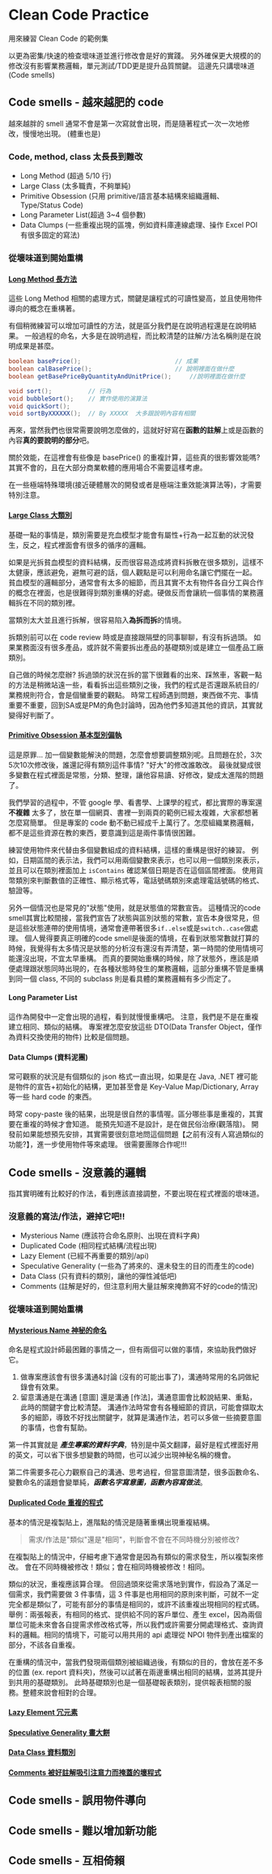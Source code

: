 # Clean Code Practice
用來練習 Clean Code 的範例集

以更為密集/快速的檢查壞味道並進行修改會是好的實踐。
另外確保更大規模的的修改沒有影響業務邏輯，單元測試/TDD更是提升品質關鍵。
這邊先只講壞味道(Code smells)

## Code smells - 越來越肥的 code
越來越胖的 smell 通常不會是第一次寫就會出現，而是隨著程式一次一次地修改，慢慢地出現。
(體重也是)

### Code, method, class 太長長到難改
  * Long Method (超過 5/10 行)
  * Large Class (太多職責，不夠單純)
  * Primitive Obsession (只用 primitive/語言基本結構來組織邏輯、Type/Status Code)
  * Long Parameter List(超過 3~4 個參數)
  * Data Clumps (一些重複出現的區塊，例如資料庫連線處理、操作 Excel POI 有很多固定的寫法)

### 從壞味道到開始重構

#### [Long Method 長方法](/0101_Bloater_LongMethod.md)
  這些 Long Method 相關的處理方式，關鍵是讓程式的可讀性變高，並且使用物件導向的概念在重構著。

  有個稍微練習可以增加可讀性的方法，就是區分我們是在說明過程還是在說明結果。 
  一般過程的命名，大多是在說明過程，而比較清楚的註解/方法名稱則是在說明成果是甚麼。

  ```java
  boolean basePrice();                          // 成果
  boolean calBasePrice();                       // 說明裡面在做什麼
  boolean getBasePriceByQuantityAndUnitPrice();     //說明裡面在做什麼 
  ```
  
  ```java
  void sort();          // 行為
  void bubbleSort();    // 實作使用的演算法
  void quickSort();
  void sortByXXXXXX();  // By XXXXX  大多跟說明內容有相關
  ```

  再來，當然我們也很常需要說明怎麼做的，這就好好寫在**函數的註解**上或是函數的內容**真的要說明的部分**吧。

  關於效能，在這裡會有些像是 basePrice() 的重複計算，這些真的很影響效能嗎?
  其實不會的，且在大部分商業軟體的應用場合不需要這樣考慮。

  在一些極端特殊環境(接近硬體層次的開發或者是極端注重效能演算法等)，才需要特別注意。

#### [Large Class 大類別](/0102_Bloater_LargeClass.md) 

  基礎一點的事情是，類別需要是充血模型才能會有屬性+行為一起互動的狀況發生，反之，程式裡面會有很多的循序的邏輯。

  如果是光拆貧血模型的資料結構，反而很容易造成將資料拆散在很多類別，這樣不太健康，應該避免，避無可避的話，個人觀點是可以利用命名讓它們擺在一起。
  貧血模型的邏輯部分，通常會有太多的細節，而且其實不太有物件各自分工與合作的概念在裡面，也是很難得到類別重構的好處。硬做反而會讓統一個事情的業務邏輯拆在不同的類別裡。

  當類別太大並且進行拆解，很容易陷入**為拆而拆**的情境。

  拆類別前可以在 code review 時或是直接跟隔壁的同事聊聊，有沒有拆過頭。
  如果業務面沒有很多產品，或許就不需要拆出產品的基礎類別或是建立一個產品工廠類別。

  自己做的時候怎麼辦? 拆過頭的狀況在拆的當下很難看的出來、踩煞車，客觀一點的方法是稍微站遠一些，看看拆出這些類別之後，我們的程式是否還跟系統目的/業務規則符合，會是個蠻重要的觀點。
  時常工程師遇到問題，東西做不完、事情重要不重要，回到SA或是PM的角色討論時，因為他們多知道其他的資訊，其實就變得好判斷了。

#### [Primitive Obsession 基本型別偏執](/0103_Bloater_PrimitiveObsession.md)
 
  這是原罪... 加一個變數能解決的問題，怎麼會想要調整類別呢。且問題在於，3次5次10次修改後，誰還記得有類別這件事情? "好大"的修改誰敢改。
  最後就變成很多變數在程式裡面是常態，分類、整理，讓他容易讀、好修改，變成太進階的問題了。
  
  我們學習的過程中，不管 google 學、看書學、上課學的程式，都比實際的專案還 __**不複雜**__ 太多了，放在單一個網頁、書裡一到兩頁的範例已經太複雜，大家都想著怎麼寫簡單。
  但是專案的 code 動不動已經成千上萬行了。怎麼組織業務邏輯，都不是這些資源在教的東西，要意識到這是兩件事情很困難。

  練習使用物件來代替由多個變數組成的資料結構，這樣的重構是很好的練習。
  例如，日期區間的表示法，我們可以用兩個變數來表示，也可以用一個類別來表示，並且可以在類別裡面加上 ``isContains`` 確認某個日期是否在這個區間裡面。
  使用貨幣類別來判斷數值的正確性、顯示格式等，電話號碼類別來處理電話號碼的格式、驗證等。

  另外一個情況也是常見的"狀態"使用，就是狀態值的常數宣告。
  這種情況的code smell其實比較間接，當我們宣告了狀態與區別狀態的常數，宣告本身很常見，但是這些狀態連帶的使用情境，通常會連帶著很多``if..else``或是``switch..case``做處理。
  個人覺得要真正明確的code smell是後面的情境，在看到狀態常數就打算的時候，我覺得有太多情況是狀態的分析沒有還沒有弄清楚，第一時間的使用情境可能還沒出現，不宜太早重構。
  而真的要開始重構的時候，除了狀態外，應該是順便處理跟狀態同時出現的，在各種狀態時發生的業務邏輯，這部分重構不管是重構到同一個 class, 不同的 subclass 則是看具體的業務邏輯有多少而定了。

#### Long Parameter List

  這作為開發中一定會出現的過程，看到就慢慢重構吧。
  注意，我們是不是在重複建立相同、類似的結構。
  專案裡怎麼安放這些 DTO(Data Transfer Object，僅作為資料交換使用的物件) 比較是個問題。

#### Data Clumps (資料泥團)

  常可觀察的狀況是有個類似的 json 格式一直出現，如果是在 Java, .NET 裡可能是物件的宣告+初始化的結構，更加甚至會是 Key-Value Map/Dictionary, Array 等一些 hard code 的東西。 

  時常 copy-paste 後的結果，出現是很自然的事情喔。區分哪些事是重複的，其實要在重複的時候才會知道。
  能預先知道不是設計，是在做民俗治療(觀落陰)。
  開發前如果能想預先安排，其實需要很刻意地問這個問題【之前有沒有人寫過類似的功能?】，進一步使用物件等來處理。
  很需要團隊合作呢!!! 

## Code smells - 沒意義的邏輯

指其實明確有比較好的作法，看到應該直接調整，不要出現在程式裡面的壞味道。

### 沒意義的寫法/作法，避掉它吧!!
  * Mysterious Name (應該符合命名原則、出現在資料字典)
  * Duplicated Code (相同程式結構/流程出現)
  * Lazy Element (已經不再重要的類別/api)
  * Speculative Generality (一些為了將來的、還未發生的目的而產生的code)
  * Data Class (只有資料的類別，讓他的彈性減低吧)
  * Comments (註解是好的，但注意利用大量註解來掩飾寫不好的code的情況)

### 從壞味道到開始重構

#### [Mysterious Name 神秘的命名]()

命名是程式設計師最困難的事情之一，但有兩個可以做的事情，來協助我們做好它。

1. 做專案應該會有很多溝通&討論 (沒有的可能出事了)，溝通時常用的名詞做紀錄會有效果。
2. 留意溝通是在溝通 [意圖] 還是溝通 [作法]，溝通意圖會比較說結果、重點，此時的關鍵字會比較清楚。 溝通作法時常會有各種細節的資訊，可能會擷取太多的細節，導致不好找出關鍵字，就算是溝通作法，若可以多做一些摘要意圖的事情，也會有幫助。

第一件其實就是 **_產生專案的資料字典_**，特別是中英文翻譯，最好是程式裡面好用的英文，可以省下很多想變數的時間，也可以減少出現神秘名稱的機會。

第二件需要多花心力觀察自己的溝通、思考過程，但當意圖清楚，很多函數命名、變數命名的議題會變單純，**_函數名字寫意圖，函數內容寫做法_**。

#### [Duplicated Code 重複的程式](#)

基本的情況是複製貼上，進階點的情況是隨著重構出現重複結構。

> 需求/作法是"類似"還是"相同"，判斷會不會在不同時機分別被修改?

在複製貼上的情況中，仔細考慮下通常會是因為有類似的需求發生，所以複製來修改。 會在不同時機被修改！類似；會在相同時機被修改！相同。

類似的狀況，重複應該算合理。 但回過頭來從需求落地到實作，假設為了滿足一個需求，我們需要做 3 件事情，這 3 件事是也用相同的原則來判斷，可就不一定完全都是類似了，可能有部分的事情是相同的，或許不該重複出現相同的程式碼。舉例：兩張報表，有相同的格式、提供給不同的客戶單位、產生 excel，因為兩個單位可能未來會各自提需求修改格式等，所以我們或許需要分開處理格式、查詢資料的邏輯。相同的情境下，可能可以用共用的 api 處理從 NPOI 物件到產出檔案的部分，不該各自重複。

在重構的情況中，當我們發現兩個類別被組織過後，有類似的目的，會放在差不多的位置 (ex. report 資料夾)，然後可以試著在兩邊重構出相同的結構，並將其提升到共用的基礎類別。
此時基礎類別也是一個基礎報表類別，提供報表相關的服務。整體來說會相對的合理。

#### [Lazy Element 冗元素]()
#### [Speculative Generality 畫大餅]()
#### [Data Class 資料類別]()
#### [Comments 被好註解吸引注意力而掩蓋的壞程式]()

## Code smells - 誤用物件導向

## Code smells - 難以增加新功能

## Code smells - 互相倚賴
